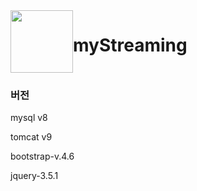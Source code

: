 <div style="display:flex;">
<img src = "https://user-images.githubusercontent.com/47360438/140064036-673945d9-b3ff-4677-9d67-dd429b710df6.png" width="100" height="100"> <h1>myStreaming</h1>
</div>

### 버전

mysql v8

tomcat v9

bootstrap-v.4.6

jquery-3.5.1

